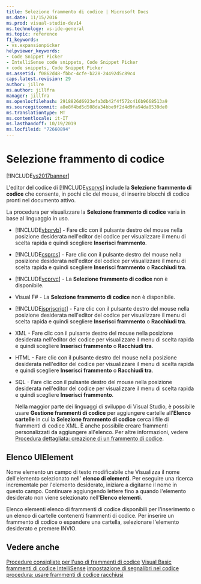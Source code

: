 ```yaml
---
title: Selezione frammento di codice | Microsoft Docs
ms.date: 11/15/2016
ms.prod: visual-studio-dev14
ms.technology: vs-ide-general
ms.topic: reference
f1_keywords:
- vs.expansionpicker
helpviewer_keywords:
- Code Snippet Picker
- IntelliSense code snippets, Code Snippet Picker
- code snippets, Code Snippet Picker
ms.assetid: f0862d48-fbbc-4cfe-b228-24492d5c89c4
caps.latest.revision: 29
author: jillre
ms.author: jillfra
manager: jillfra
ms.openlocfilehash: 2918826d6923efa3db42f4f572c416b9668513a9
ms.sourcegitcommit: a8e8f4bd5d508da34bbe9f2d4d9fa94da0539de0
ms.translationtype: MT
ms.contentlocale: it-IT
ms.lasthandoff: 10/19/2019
ms.locfileid: "72660894"
---
```

# <a name="code-snippet-picker"></a>Selezione frammento di codice
[!INCLUDE[vs2017banner](../../includes/vs2017banner.md)]

L'editor del codice di [!INCLUDE[vsprvs](../../includes/vsprvs-md.md)] include la **Selezione frammento di codice** che consente, in pochi clic del mouse, di inserire blocchi di codice pronti nel documento attivo.

 La procedura per visualizzare la **Selezione frammento di codice** varia in base al linguaggio in uso.

- [!INCLUDE[vbprvb](../../includes/vbprvb-md.md)] - Fare clic con il pulsante destro del mouse nella posizione desiderata nell'editor del codice per visualizzare il menu di scelta rapida e quindi scegliere **Inserisci frammento**.

- [!INCLUDE[csprcs](../../includes/csprcs-md.md)] - Fare clic con il pulsante destro del mouse nella posizione desiderata nell'editor del codice per visualizzare il menu di scelta rapida e quindi scegliere **Inserisci frammento** o **Racchiudi tra**.

- [!INCLUDE[vcprvc](../../includes/vcprvc-md.md)] - La **Selezione frammento di codice** non è disponibile.

- Visual F# - La **Selezione frammento di codice** non è disponibile.

- [!INCLUDE[jsprjscript](../../includes/jsprjscript-md.md)] - Fare clic con il pulsante destro del mouse nella posizione desiderata nell'editor del codice per visualizzare il menu di scelta rapida e quindi scegliere **Inserisci frammento** o **Racchiudi tra**.

- XML - Fare clic con il pulsante destro del mouse nella posizione desiderata nell'editor del codice per visualizzare il menu di scelta rapida e quindi scegliere **Inserisci frammento** o **Racchiudi tra**.

- HTML - Fare clic con il pulsante destro del mouse nella posizione desiderata nell'editor del codice per visualizzare il menu di scelta rapida e quindi scegliere **Inserisci frammento** o **Racchiudi tra**.

- SQL - Fare clic con il pulsante destro del mouse nella posizione desiderata nell'editor del codice per visualizzare il menu di scelta rapida e quindi scegliere **Inserisci frammento**.

  Nella maggior parte dei linguaggi di sviluppo di Visual Studio, è possibile usare **Gestione frammenti di codice** per aggiungere cartelle all'**Elenco cartelle** in cui la **Selezione frammento di codice** cerca i file di frammenti di codice XML. È anche possibile creare frammenti personalizzati da aggiungere all'elenco. Per altre informazioni, vedere [Procedura dettagliata: creazione di un frammento di codice](../../ide/walkthrough-creating-a-code-snippet.md).

## <a name="uielement-list"></a>Elenco UIElement
 Nome elemento un campo di testo modificabile che Visualizza il nome dell'elemento selezionato nell' **elenco di elementi**. Per eseguire una ricerca incrementale per l'elemento desiderato, iniziare a digitarne il nome in questo campo. Continuare aggiungendo lettere fino a quando l'elemento desiderato non viene selezionato nell'**Elenco elementi**.

 Elenco elementi elenco di frammenti di codice disponibili per l'inserimento o un elenco di cartelle contenenti frammenti di codice. Per inserire un frammento di codice o espandere una cartella, selezionare l'elemento desiderato e premere INVIO.

## <a name="see-also"></a>Vedere anche
 [Procedure consigliate per l'uso di frammenti di codice](../../ide/best-practices-for-using-code-snippets.md) [Visual Basic frammenti di codice IntelliSense](https://msdn.microsoft.com/library/ffdde4c9-8141-4906-b09b-15181357a643) [impostazione di segnalibri nel codice](../../ide/setting-bookmarks-in-code.md) [procedura: usare frammenti di codice racchiusi](../../ide/how-to-use-surround-with-code-snippets.md)

